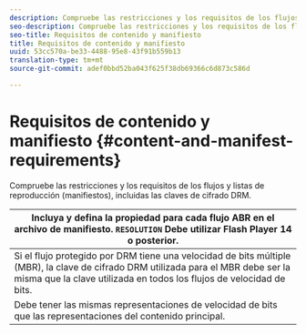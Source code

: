 ```yaml
---
description: Compruebe las restricciones y los requisitos de los flujos y listas de reproducción (manifiestos), incluidas las claves de cifrado DRM.
seo-description: Compruebe las restricciones y los requisitos de los flujos y listas de reproducción (manifiestos), incluidas las claves de cifrado DRM.
seo-title: Requisitos de contenido y manifiesto
title: Requisitos de contenido y manifiesto
uuid: 53cc570a-be33-4488-95e8-43f91b559b13
translation-type: tm+mt
source-git-commit: adef0bbd52ba043f625f38db69366c6d873c586d

---
```



# Requisitos de contenido y manifiesto {#content-and-manifest-requirements}

Compruebe las restricciones y los requisitos de los flujos y listas de reproducción (manifiestos), incluidas las claves de cifrado DRM.

| Incluya y defina la propiedad para cada flujo ABR en el archivo de manifiesto. `RESOLUTION` Debe utilizar Flash Player 14 o posterior. |
|---|
| Si el flujo protegido por DRM tiene una velocidad de bits múltiple (MBR), la clave de cifrado DRM utilizada para el MBR debe ser la misma que la clave utilizada en todos los flujos de velocidad de bits. |
| Debe tener las mismas representaciones de velocidad de bits que las representaciones del contenido principal. |